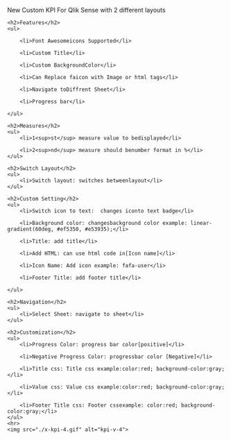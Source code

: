 <p>
        New Custom KPI For Qlik Sense with 2 different layouts
    </p>

    <h2>Features</h2>
    <ul>

        <li>Font Awesomeicons Supported</li>

        <li>Custom Title</li>

        <li>Custom BackgroundColor</li>

        <li>Can Replace faicon with Image or html tags</li>

        <li>Navigate toDiffrent Sheet</li>

        <li>Progress bar</li>

    </ul>

    <h2>Measures</h2>
    <ul>
        <li>1<sup>st</sup> measure value to bedisplayed</li>

        <li>2<sup>nd</sup> measure should benumber format in %</li>
    </ul>

    <h2>Switch Layout</h2>
    <ul>
        <li>Switch layout: switches betweenlayout</li>
    </ul>

    <h2>Custom Setting</h2>
    <ul>
        <li>Switch icon to text:  changes iconto text badge</li>

        <li>Background color: changesbackground color example: linear-gradient(60deg, #ef5350, #e53935);</li>

        <li>Title: add title</li>

        <li>Add HTML: can use html code in[Icon name]</li>

        <li>Icon Name: Add icon example: fafa-user</li>

        <li>Footer Title: add footer title</li>

    </ul>

    <h2>Navigation</h2>
    <ul>
        <li>Select Sheet: navigate to sheet</li>
    </ul>

    <h2>Customization</h2>
    <ul>
        <li>Progress Color: progress bar color[positive]</li>

        <li>Negative Progress Color: progressbar color [Negative]</li>

        <li>Title css: Title css example:color:red; background-color:gray;</li>

        <li>Value css: Value css example:color:red; background-color:gray;</li>

        <li>Footer Title css: Footer cssexample: color:red; background-color:gray;</li>
    </ul>
    <hr>
    <img src="./x-kpi-4.gif" alt="kpi-v-4">
